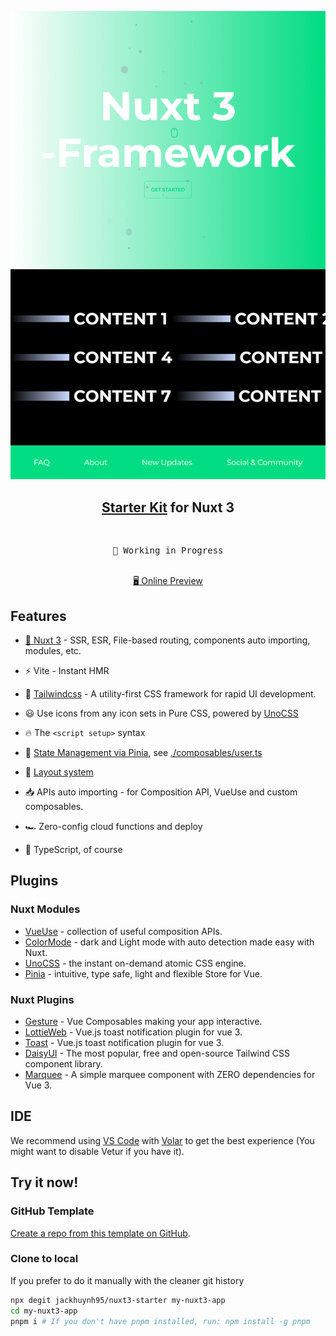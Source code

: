 <p align="center">
<img src="./template.png" width="600"/>
</p>

<h2 align="center">
<a href="https://github.com/antfu/vitesse">Starter Kit</a> for Nuxt 3
</h2><br>

<pre align="center">
🧪 Working in Progress
</pre>

<p align="center">
<br>
<a href="https://vitesse-nuxt3.netlify.app/">🖥 Online Preview</a>
</p>

## Features

- [💚 Nuxt 3](https://v3.nuxtjs.org) - SSR, ESR, File-based routing, components auto importing, modules, etc.

- ⚡️ Vite - Instant HMR

- 🎨 [Tailwindcss](https://tailwindcss.com/) - A utility-first CSS framework for rapid UI development.

- 😃 Use icons from any icon sets in Pure CSS, powered by [UnoCSS](https://github.com/antfu/unocss)

- 🔥 The `<script setup>` syntax

- 🍍 [State Management via Pinia](https://pinia.esm.dev), see [./composables/user.ts](./composables/user.ts)

- 📑 [Layout system](./layouts)

- 📥 APIs auto importing - for Composition API, VueUse and custom composables.

- 🏎 Zero-config cloud functions and deploy

- 🦾 TypeScript, of course

## Plugins

### Nuxt Modules

- [VueUse](https://github.com/vueuse/vueuse) - collection of useful composition APIs.
- [ColorMode](https://github.com/nuxt-community/color-mode-module) - dark and Light mode with auto detection made easy with Nuxt.
- [UnoCSS](https://github.com/antfu/unocss) - the instant on-demand atomic CSS engine.
- [Pinia](https://pinia.esm.dev/) - intuitive, type safe, light and flexible Store for Vue.

### Nuxt Plugins

- [Gesture](https://github.com/vueuse/gesture) - Vue Composables making your app interactive.
- [LottieWeb](https://github.com/airbnb/lottie-web) - Vue.js toast notification plugin for vue 3.
- [Toast](@meforma/vue-toaster) - Vue.js toast notification plugin for vue 3.
- [DaisyUI](https://github.com/saadeghi/daisyui) - The most popular, free and open-source Tailwind CSS component library.
- [Marquee](https://github.com/megasanjay/vue3-marquee) - A simple marquee component with ZERO dependencies for Vue 3.

## IDE

We recommend using [VS Code](https://code.visualstudio.com/) with [Volar](https://github.com/johnsoncodehk/volar) to get the best experience (You might want to disable Vetur if you have it).

## Try it now!

### GitHub Template

[Create a repo from this template on GitHub](https://github.com/jackhuynh95/nuxt3-starter/generate).

### Clone to local

If you prefer to do it manually with the cleaner git history

```bash
npx degit jackhuynh95/nuxt3-starter my-nuxt3-app
cd my-nuxt3-app
pnpm i # If you don't have pnpm installed, run: npm install -g pnpm
```